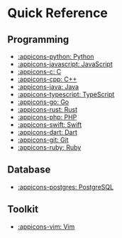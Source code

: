 # Quick Reference

## Programming

<div class="grid cards" markdown>

- [:appicons-python: Python](python/index.md)
- [:appicons-javascript: JavaScript](javascript/index.md)
- [:appicons-c: C](c/index.md)
- [:appicons-cpp: C++](cpp/index.md)
- [:appicons-java: Java](java/index.md)
- [:appicons-typescript: TypeScript](typescript/index.md)
- [:appicons-go: Go](go/index.md)
- [:appicons-rust: Rust](rust/index.md)
- [:appicons-php: PHP](php/index.md)
- [:appicons-swift: Swift](swift/index.md)
- [:appicons-dart: Dart](dart/index.md)
- [:appicons-git: Git](git/index.md)
- [:appicons-ruby: Ruby](ruby/index.md)

</div>

## Database

<div class="grid cards" markdown>

- [:appicons-postgres: PostgreSQL](postgres/index.md)

</div>

## Toolkit

<div class="grid cards" markdown>

- [:appicons-vim: Vim](vim/index.md)

</div>
